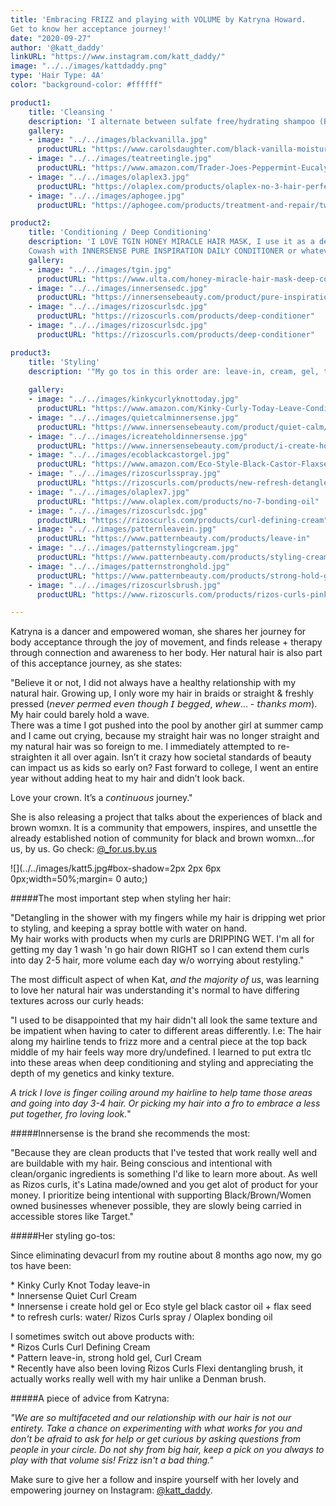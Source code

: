 ```yaml
---
title: 'Embracing FRIZZ and playing with VOLUME by Katryna Howard.  
Get to know her acceptance journey!'
date: "2020-09-27"
author: '@katt_daddy'
linkURL: "https://www.instagram.com/katt_daddy/"
image: "../../images/kattdaddy.png"
type: 'Hair Type: 4A'
color: "background-color: #ffffff"

product1: 
    title: 'Cleansing '
    description: 'I alternate between sulfate free/hydrating shampoo (BLACK VANILLA MOISTURE & SHINE SULFATE FREE SHAMPOO by Carol Daughter) and every 2-3 weeks a clarifying shampoo (TEA TREE TINGLE - Trader Joe). Sometimes depending on my hair needs (6-8 weeks) I will also use the OLAPLEX no.3 before shampooing for extra strength after taking out braids, or APHOGEE TWO-STEP PROTEIN TREATMENT to help revive my curls if they are looking extra limp, not as defined etc. '
    gallery:
    - image: "../../images/blackvanilla.jpg"
      productURL: "https://www.carolsdaughter.com/black-vanilla-moisture-shine-sulfate-free-shampoo/820645226067.html?cgid=hair-collection-black-vanilla#start=4&cgid=hair-collection-black-vanilla"
    - image: "../../images/teatreetingle.jpg"
      productURL: "https://www.amazon.com/Trader-Joes-Peppermint-Eucalyptus-Botanicals/dp/B002LMBLTY"
    - image: "../../images/olaplex3.jpg"
      productURL: "https://olaplex.com/products/olaplex-no-3-hair-perfector"
    - image: "../../images/aphogee.jpg"
      productURL: "https://aphogee.com/products/treatment-and-repair/two-step-protein-treatment/"

product2: 
    title: 'Conditioning / Deep Conditioning'
    description: 'I LOVE TGIN HONEY MIRACLE HAIR MASK, I use it as a deep conditioner and put a plastic cap over or put into braids/twists and steam my hair with a hand steamer before putting the cap over.  
    Cowash with INNERSENSE PURE INSPIRATION DAILY CONDITIONER or whatever I have on hand with good slip (I do not use my good conditioners for cowash just deep conditoning). Currently experimenting with RIZOS CURLS DEEP CONDITIONER and PATTERN DEEP CONDITIONER too. I cowash every 4-5 days. Deep condition every 1.5-2 weeks. '
    gallery:
    - image: "../../images/tgin.jpg"
      productURL: "https://www.ulta.com/honey-miracle-hair-mask-deep-conditioner?productId=pimprod2005394"
    - image: "../../images/innersensedc.jpg"
      productURL: "https://innersensebeauty.com/product/pure-inspiration/"
    - image: "../../images/rizoscurlsdc.jpg"
      productURL: "https://rizoscurls.com/products/deep-conditioner"
    - image: "../../images/rizoscurlsdc.jpg"
      productURL: "https://rizoscurls.com/products/deep-conditioner"

product3: 
    title: 'Styling'
    description: '"My go tos in this order are: leave-in, cream, gel, then a refresh spray/oil to revive day 2-5 curls." Some of the products she loves: Kinky Curly Knot Today leave-in, Innersense Quiet Curl Cream, Innersense I create hold gel, and Eco style gel black castor oil + flax seed.'
    
    gallery:
    - image: "../../images/kinkycurlyknottoday.jpg"
      productURL: "https://www.amazon.com/Kinky-Curly-Today-Leave-Conditioner-Detangler/dp/B00128WK4I"
    - image: "../../images/quietcalminnersense.jpg"
      productURL: "https://www.innersensebeauty.com/product/quiet-calm/"
    - image: "../../images/icreateholdinnersense.jpg"
      productURL: "https://www.innersensebeauty.com/product/i-create-hold/"
    - image: "../../images/ecoblackcastorgel.jpg"
      productURL: "https://www.amazon.com/Eco-Style-Black-Castor-Flaxseed/dp/B01NB20C2V"
    - image: "../../images/rizoscurlsspray.jpg"
      productURL: "https://rizoscurls.com/products/new-refresh-detangle-spray"
    - image: "../../images/olaplex7.jpg"
      productURL: "https://www.olaplex.com/products/no-7-bonding-oil"
    - image: "../../images/rizoscurlsdc.jpg"
      productURL: "https://rizoscurls.com/products/curl-defining-cream"
    - image: "../../images/patternleavein.jpg"
      productURL: "https://www.patternbeauty.com/products/leave-in"
    - image: "../../images/patternstylingcream.jpg"
      productURL: "https://www.patternbeauty.com/products/styling-cream"
    - image: "../../images/patternstronghold.jpg"
      productURL: "https://www.patternbeauty.com/products/strong-hold-gel"
    - image: "../../images/rizoscurlsbrush.jpg"
      productURL: "https://www.rizoscurls.com/products/rizos-curls-pink-detangling-flexi-brush?_pos=2&_sid=48c7f2ea3&_ss=r"

---
```


Katryna is a dancer and empowered woman, she shares her journey for body acceptance through the joy of movement, and finds release + therapy through connection and awareness to her body. Her natural hair is also part of this acceptance journey, as she states:

"Believe it or not, I did not always have a healthy relationship with my natural hair.⁣⁣
⁣⁣Growing up, I only wore my hair in braids or straight & freshly pressed (𝘯𝘦𝘷𝘦𝘳 𝘱𝘦𝘳𝘮𝘦𝘥 𝘦𝘷𝘦𝘯 𝘵𝘩𝘰𝘶𝘨𝘩 𝘐 𝘣𝘦𝘨𝘨𝘦𝘥, 𝘸𝘩𝘦𝘸... - 𝘵𝘩𝘢𝘯𝘬𝘴 𝘮𝘰𝘮). My hair could barely hold a wave.  
There was a time I got pushed into the pool by another girl at summer camp and I came out crying, because my straight hair was no longer straight and my natural hair was so foreign to me. I immediately attempted to re-straighten it all over again. Isn’t it crazy how societal standards of beauty can impact us as kids so early on? Fast forward to college, I went an entire year without adding heat to my hair and didn’t look back.⁣⁣

Love your crown. It’s a 𝘤𝘰𝘯𝘵𝘪𝘯𝘶𝘰𝘶𝘴 journey."

She is also releasing a project that talks about the experiences of black and brown womxn. It is a community that empowers, inspires, and unsettle the already established notion of community for black and brown womxn...for us, by us. Go check: [@_for.us.by.us](https://www.instagram.com/_for.us.by.us)

![](../../images/katt5.jpg#box-shadow=2px 2px 6px 0px;width=50%;margin= 0 auto;)

#####The most important step when styling her hair:  

"Detangling in the shower with my fingers while my hair is dripping wet prior to styling, and keeping a spray bottle with water on hand.  
My hair works with products when my curls are DRIPPING WET. I'm all for getting my day 1 wash 'n go hair down RIGHT so I can extend them curls into day 2-5 hair, more volume each day w/o worrying about restyling."

The most difficult aspect of when Kat, *and the majority of us*, was learning to love her natural hair was understanding it's normal to have differing textures across our curly heads:  

"I used to be disappointed that my hair didn't all look the same texture and be impatient when having to cater to different areas differently. I.e: The hair along my hairline tends to frizz more and a central piece at the top back middle of my hair feels way more dry/undefined. I learned to put extra tlc into these areas when deep conditioning and styling and appreciating the depth of my genetics and kinky texture. 

*A trick I love is finger coiling around my hairline to help tame those areas and going into day 3-4 hair. Or picking my hair into a fro to embrace a less put together, fro loving look.*"

#####Innersense is the brand she recommends the most: 

"Because they are clean products that I've tested that work really well and are buildable with my hair. Being conscious and intentional with clean/organic ingredients is something I'd like to learn more about. 
As well as Rizos curls, it's Latina made/owned and you get alot of product for your money. I prioritize being intentional with supporting Black/Brown/Women owned businesses whenever possible, they are slowly being carried in accessible stores like Target."

#####Her styling go-tos:

Since eliminating devacurl from my routine about 8 months ago now, my go tos have been: 

 \* Kinky Curly Knot Today leave-in  
 \* Innersense Quiet Curl Cream  
 \* Innersense i create hold gel or Eco style gel black castor oil + flax seed  
 \* to refresh curls: water/ Rizos Curls spray / Olaplex bonding oil  

I sometimes switch out above products with:  
 \* Rizos Curls Curl Defining Cream  
 \* Pattern leave-in, strong hold gel, Curl Cream  
 \* Recently have also been loving Rizos Curls Flexi dentangling brush, it actually works really well with my hair unlike a Denman brush.   


#####A piece of advice from Katryna:

*"We are so multifaceted and our relationship with our hair is not our entirety. Take a chance on experimenting with what works for you and don't be afraid to ask for help or get curious by asking questions from people in your circle. Do not shy from big hair, keep a pick on you always to play with that volume sis! Frizz isn't a bad thing."*

Make sure to give her a follow and inspire yourself with her lovely and empowering journey on Instagram: [@katt_daddy](https://www.instagram.com/katt_daddy).